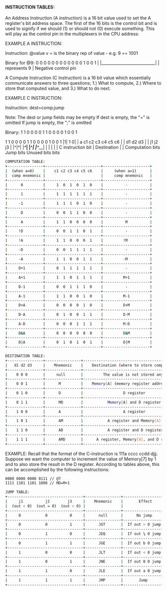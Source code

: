 #### INSTRUCTION TABLES:

An Address Instruction (A instruction) is a 16 bit value used to set the A register's bit address space. The first of the 16 bits is the control bit and is used to signify if we should (1) or should not (0) execute something. This will play as the control pin in the multiplexers in the CPU
address:

EXAMPLE A INSTRUCTION:

Instruction: @value
v = is the binary rep of value - e.g. 9 == 1001

Binary for @9: 0 0 0 0 0 0 0 0 0 0 0 0 1 0 0 1
               | |___________________________|
               |        represents 9
               |
      Negative control pin

A Compute Instruction (C Instruction) is a 16 bit value which essentially communicate answers to three questions; 1.) What to compute, 2.) Where to store that computed value, and 3.) What to do next.

EXAMPLE C INSTRUCTION:

Instruction: dest=comp;jump

Note: The dest or jump fields may be empty
      If dest is empty, the "=" is omitted
      If jump is empty, the ";" is omitted

Binary: 1 1 0 0 0 0 1 1 0 0 0 0 1 0 0 1

   1  1  0    0   0   0   1   1   0   0      0   0   1      0   0   1
  |1| 1  0| | a  c1  c2  c3  c4  c5  c6 | | d1  d2  d3 | | j1  j2  j3 |
  |^|__^__| |___________^_______________| |______^_____| |______^_____|
   |   |                |                        |              |
C instruction bit       |                   Destination         |
       |           Computation                  bits        Jump bits
  Unused bits          bits
```bash
COMPUTATION TABLE:
+----------------+-------------------------+---------------------+
|  (when a=0)    |    c1 c2 c3 c4 c5 c6    |     (when a=1)      |
|  comp mnemonic |                         |     comp mnemonic   |
+----------------+-------------------------+---------------------+
|      0         |     1  0  1  0  1  0    |          -          |
+----------------+-------------------------+---------------------+
|      1         |     1  1  1  1  1  1    |          -          |
+----------------+-------------------------+---------------------+
|     -1         |     1  1  1  0  1  0    |          -          |
+----------------+-------------------------+---------------------+
|      D         |     0  0  1  1  0  0    |          -          |
+----------------+-------------------------+---------------------+
|      A         |     1  1  0  0  0  0    |          M          |
+----------------+-------------------------+---------------------+
|     !D         |     0  0  1  1  0  1    |          -          |
+----------------+-------------------------+---------------------+
|     !A         |     1  1  0  0  0  1    |         !M          |
+----------------+-------------------------+---------------------+
|     -D         |     0  0  1  1  1  1    |          -          |
+----------------+-------------------------+---------------------+
|     -A         |     1  1  0  0  1  1    |         -M          |
+----------------+-------------------------+---------------------+
|     D+1        |     0  1  1  1  1  1    |          -          |
+----------------+-------------------------+---------------------+
|     A+1        |     1  1  0  1  1  1    |         M+1         |
+----------------+-------------------------+---------------------+
|     D-1        |     0  0  1  1  1  0    |          -          |
+----------------+-------------------------+---------------------+
|     A-1        |     1  1  0  0  1  0    |         M-1         |
+----------------+-------------------------+---------------------+
|     D+A        |     0  0  0  0  1  0    |         D+M         |
+----------------+-------------------------+---------------------+
|     D-A        |     0  1  0  0  1  1    |         D-M         |
+----------------+-------------------------+---------------------+
|     A-D        |     0  0  0  1  1  1    |         M-D         |
+----------------+-------------------------+---------------------+
|     D&A        |     0  0  0  0  0  0    |         D&M         |
+----------------+-------------------------+---------------------+
|     D|A        |     0  1  0  1  0  1    |         D|M         |
+----------------+-------------------------+---------------------+
```

```bash
DESTINATION TABLE:
+----------------+----------------+--------------------------------------------------+
|   d1 d2 d3     |    Mnemonic    |    Destination (where to store computed value)   |
+----------------+----------------+--------------------------------------------------+
|    0 0 0       |     null       |         The value is not stored anywhere         |
+----------------+----------------+--------------------------------------------------+
|    0 0 1       |      M         |    Memory[A] (memory register addressed by A)    |
+----------------+----------------+--------------------------------------------------+
|    0 1 0       |      D         |                  D register                      |
+----------------+----------------+--------------------------------------------------+
|    0 1 1       |      MD        |           Memory[A] and D register               |
+----------------+----------------+--------------------------------------------------+
|    1 0 0       |      A         |                  A register                      |
+----------------+----------------+--------------------------------------------------+
|    1 0 1       |      AM        |           A register and Memory[A]               |
+----------------+----------------+--------------------------------------------------+
|    1 1 0       |      AD        |           A register and D register              |
+----------------+----------------+--------------------------------------------------+
|    1 1 1       |      AMD       |      A register, Memory[A], and D register       |
+----------------+----------------+--------------------------------------------------+
```
EXAMPLE:
Recall that the format of the C-instruction is 111a cccc ccdd djjj. Suppose
we want the computer to increment the value of Memory[7] by 1 and to also store the
result in the D register. According to tables above, this can be accomplished by
the following instructions:
```bash
0000 0000 0000 0111 // @7
1111 1101 1101 1000 // MD=M+1
```
```bash
JUMP TABLE:
+----------------------------------+----------------+-------------------+
|     j1          j2        j3     |    Mnemonic    |       Effect      |
|  (out < 0)  (out = 0)  (out > 0) |                |                   |
+----------------------------------+----------------+-------------------+
|     0           0          0     |      null      |      No jump      |
+----------------------------------+----------------+-------------------+
|     0           0          1     |      JGT       |  If out > 0 jump  |
+----------------------------------+----------------+-------------------+
|     0           1          0     |      JEQ       |  If out ¼ 0 jump  |
+----------------------------------+----------------+-------------------+
|     0           1          1     |      JGE       |  If out b 0 jump  |
+----------------------------------+----------------+-------------------+
|     1           0          0     |      JLT       |  If out < 0 jump  |
+----------------------------------+----------------+-------------------+
|     1           0          1     |      JNE       |  If out 0 0 jump  |
+----------------------------------+----------------+-------------------+
|     1           1          0     |      JLE       |  If out a 0 jump  |
+----------------------------------+----------------+-------------------+
|     1           1          1     |      JMP       |       Jump        |
+----------------------------------+----------------+-------------------+
```